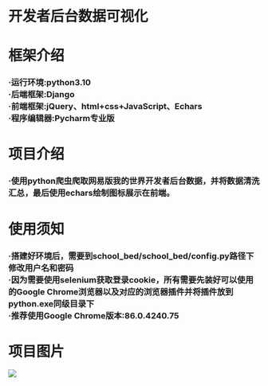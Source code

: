 # 开发者后台数据可视化
<h1>框架介绍</h1>
<h3>
  ·运行环境:python3.10</br>
  ·后端框架:Django</br>
  ·前端框架:jQuery、html+css+JavaScript、Echars</br>
  ·程序编辑器:Pycharm专业版</br>
</h3>
<h1>项目介绍</h1>
<h3>
  ·使用python爬虫爬取网易版我的世界开发者后台数据，并将数据清洗汇总，最后使用echars绘制图标展示在前端。
</h3>
<h1>使用须知</h1>
<h3>
  ·搭建好环境后，需要到school_bed/school_bed/config.py路径下修改用户名和密码</br>
  ·因为需要使用selenium获取登录cookie，所有需要先装好可以使用的Google Chrome浏览器以及对应的浏览器插件并将插件放到python.exe同级目录下</br>
  ·推荐使用Google Chrome版本:86.0.4240.75</br>
</h3>
<h1>项目图片</h1>
<img src="https://github.com/891658761/Django_ViewDemo/assets/167508600/62629365-8dda-45a0-a628-409a7dde0318">
